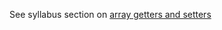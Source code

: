 See syllabus section on [array getters and setters](https://codeyourfuture.github.io/syllabus-master/js-core/week-05/lesson.html#array-getters-and-setters)
